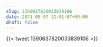 ```yaml
---
slug: 1390637820033839106
date: 2021-05-07 12:01:07+00:00
draft: false
---
```


{{< tweet 1390637820033839106 >}}
